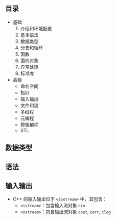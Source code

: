 ## 目录

+ 基础
  1. 介绍和环境配置
  2. 基本语法
  3. 数据类型
  4. 分支和循环
  5. 函数
  6. 面向对象
  7. 异常处理
  8. 标准库
+ 高级
  + 命名空间
  + 指针
  + 输入输出
  + 文件和流
  + 多线程
  + 元编程
  + 模板编程
  + STL


## 数据类型


## 语法


## 输入输出

+ C++ 的输入输出位于 `<iostream>` 中，其包含：
  + `<istream>`：包含输入流对象 `cin`
  + `<ostream>`：包含输出流对象 `cout`, `cerr`, `clog`